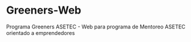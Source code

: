 # Greeners-Web

Programa Greeners ASETEC - Web para programa de Mentoreo ASETEC orientado a emprendedores 
